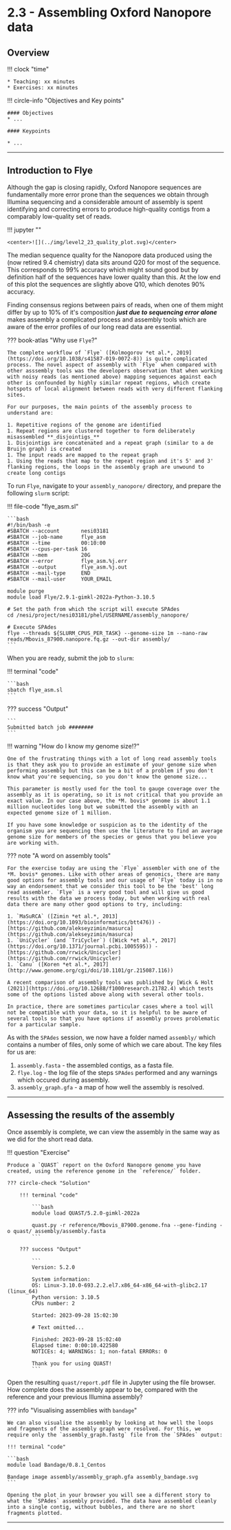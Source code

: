 # 2.3 - Assembling Oxford Nanopore data

## Overview

!!! clock "time"

    * Teaching: xx minutes
    * Exercises: xx minutes
    
!!! circle-info "Objectives and Key points"

    #### Objectives
    * ...
    
    #### Keypoints
    
    * ...

---

## Introduction to Flye

Although the gap is closing rapidly, Oxford Nanopore sequences are fundamentally more error prone than the sequences we obtain through Illumina sequencing and a considerable amount of assembly is spent identifying and correcting errors to produce high-quality contigs from a comparably low-quality set of reads.

!!! jupyter ""

    <center>![](../img/level2_23_quality_plot.svg)</center>

The median sequence quality for the Nanopore data produced using the (now retired 9.4 chemistry) data sits around Q20 for most of the sequence. This corresponds to 99% accuracy which might sound good but by definition half of the sequences have lower quality than this. At the low end of this plot the sequences are slightly above Q10, which denotes 90% accuracy.

Finding consensus regions between pairs of reads, when one of them might differ by up to 10% of it's composition **_just due to sequencing error alone_** makes assembly a complicated process and assembly tools which are aware of the error profiles of our long read data are essential.

??? book-atlas "Why use `Flye`?"

    The complete workflow of `Flye` ([Kolmogorov *et al.*, 2019](https://doi.org/10.1038/s41587-019-0072-8)) is quite complicated process. The novel aspect of assembly with `Flye` when compared with other asssembly tools was the developers observation that when working with noisy reads (as mentioned above) mapping sequences against each other is confounded by highly similar repeat regions, which create hotspots of local alignment between reads with very different flanking sites.

    For our purposes, the main points of the assembly process to understand are:

    1. Repetitive regions of the genome are identified
    1. Repeat regions are clustered together to form deliberately misassembled **_disjointigs_**
    1. Disjointigs are concatenated and a repeat graph (similar to a de Bruijn graph) is created
    1. The input reads are mapped to the repeat graph
    1. Using the reads that map to the repeat region and it's 5' and 3' flanking regions, the loops in the assembly graph are unwound to create long contigs

To run `Flye`, navigate to your `assembly_nanopore/` directory, and prepare the following `slurm` script:

!!! file-code "flye_asm.sl"

    ```bash
    #!/bin/bash -e
    #SBATCH --account       nesi03181
    #SBATCH --job-name      flye_asm
    #SBATCH --time          00:10:00
    #SBATCH --cpus-per-task 16
    #SBATCH --mem           20G
    #SBATCH --error         flye_asm.%j.err
    #SBATCH --output        flye_asm.%j.out
    #SBATCH --mail-type     END
    #SBATCH --mail-user     YOUR_EMAIL

    module purge
    module load Flye/2.9.1-gimkl-2022a-Python-3.10.5

    # Set the path from which the script will execute SPAdes
    cd /nesi/project/nesi03181/phel/USERNAME/assembly_nanopore/

    # Execute SPAdes
    flye --threads ${SLURM_CPUS_PER_TASK} --genome-size 1m --nano-raw reads/Mbovis_87900.nanopore.fq.gz --out-dir assembly/
    ```

When you are ready, submit the job to `slurm`:

!!! terminal "code"

    ```bash
    sbatch flye_asm.sl
    ```

??? success "Output"

    ```
    Submitted batch job ########
    ```

!!! warning "How do I know my genome size!?"

    One of the frustrating things with a lot of long read assembly tools is that they ask you to provide an estimate of your genome size when performing assembly but this can be a bit of a problem if you don't know what you're sequencing, so you don't know the genome size...

    This parameter is mostly used for the tool to gauge coverage over the assembly as it is operating, so it is not critical that you provide an exact value. In our case above, the *M. bovis* genome is about 1.1 million nucleotides long but we submitted the assembly with an expected genome size of 1 million.

    If you have some knowledge or suspicion as to the identity of the organism you are sequencing then use the literature to find an average genome size for members of the species or genus that you believe you are working with.

??? note "A word on assembly tools"

    For the exercise today are using the `Flye` assembler with one of the *M. bovis* genomes. Like with other areas of genomics, there are many good options for assembly tools and our usage of `Flye` today is in no way an endorsement that we consider this tool to be the 'best' long read assembler. `Flye` is a very good tool and will give us good results with the data we process today, but when working with real data there are many other good options to try, including:

    1. `MaSuRCA` ([Zimin *et al.*, 2013](https://doi.org/10.1093/bioinformatics/btt476)) - [https://github.com/alekseyzimin/masurca](https://github.com/alekseyzimin/masurca)
    1. `UniCycler` (and `TriCycler`) ([Wick *et al.*, 2017](https://doi.org/10.1371/journal.pcbi.1005595)) - [https://github.com/rrwick/Unicycler](https://github.com/rrwick/Unicycler)
    1. `Canu` ([Koren *et al.*, 2017](http://www.genome.org/cgi/doi/10.1101/gr.215087.116))

    A recent comparison of assembly tools was published by [Wick & Holt (2021)](https://doi.org/10.12688/f1000research.21782.4) which tests some of the options listed above along with several other tools.

    In practice, there are sometimes particular cases where a tool will not be compatible with your data, so it is helpful to be aware of several tools so that you have options if assembly proves problematic for a particular sample.

As with the `SPAdes` session, we now have a folder named `assembly/` which contains a number of files, only some of which we care about. The key files for us are:

1. `assembly.fasta` - the assembled contigs, as a fasta file.
1. `flye.log` - the log file of the steps `SPAdes` performed and any warnings which occured during assembly.
1. `assembly_graph.gfa` - a map of how well the assembly is resolved.

---

## Assessing the results of the assembly

Once assembly is complete, we can view the assembly in the same way as we did for the short read data.

!!! question "Exercise"

    Produce a `QUAST` report on the Oxford Nanopore genome you have created, using the reference genome in the `reference/` folder.

    ??? circle-check "Solution"

        !!! terminal "code"

            ```bash
            module load QUAST/5.2.0-gimkl-2022a

            quast.py -r reference/Mbovis_87900.genome.fna --gene-finding -o quast/ assembly/assembly.fasta
            ```

        ??? success "Output"

            ```
            Version: 5.2.0

            System information:
            OS: Linux-3.10.0-693.2.2.el7.x86_64-x86_64-with-glibc2.17 (linux_64)
            Python version: 3.10.5
            CPUs number: 2

            Started: 2023-09-28 15:02:30

            # Text omitted...

            Finished: 2023-09-28 15:02:40
            Elapsed time: 0:00:10.422580
            NOTICEs: 4; WARNINGs: 1; non-fatal ERRORs: 0

            Thank you for using QUAST!
            ```

Open the resulting `quast/report.pdf` file in Jupyter using the file browser. How complete does the assembly appear to be, compared with the reference and your previous Illumina assembly?

??? info "Visualising assemblies with `bandage`"

    We can also visualise the assembly by looking at how well the loops and fragments of the assembly graph were resolved. For this, we require only the `assembly_graph.fastg` file from the `SPAdes` output:

    !!! terminal "code"

    ```bash
    module load Bandage/0.8.1_Centos

    Bandage image assembly/assembly_graph.gfa assembly_bandage.svg
    ```

    Opening the plot in your browser you will see a different story to what the `SPAdes` assembly provided. The data have assembled cleanly into a single contig, without bubbles, and there are no short fragments plotted.

---
